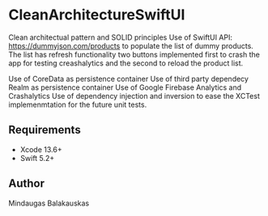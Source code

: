 # CleanArchitectureSwiftUI

Clean architectual pattern and SOLID principles
Use of SwiftUI
API: https://dummyjson.com/products to populate the list of dummy products. The list has refresh functionality
two buttons implemented first to crash the app for testing creashalytics and the second to reload the product list.

Use of CoreData as persistence container
Use of third party dependecy Realm as persistence container
Use of Google Firebase Analytics and Crashalytics
Use of dependency injection and inversion to ease the XCTest implemenmtation for the future unit tests.

## Requirements

- Xcode 13.6+
- Swift 5.2+

## Author

Mindaugas Balakauskas 
